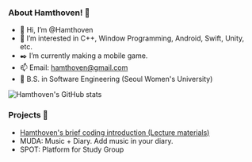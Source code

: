 
<!---
![Hamthoven's Profile Image](https://github.com/Hamthoven/Hamthoven/blob/main/HamThovenProfile.jpg)
--->

### About Hamthoven! 🐹

- 👋 Hi, I’m @Hamthoven
- 👀 I’m interested in C++, Window Programming, Android, Swift, Unity, etc.
- ✒️ I’m currently making a mobile game.
- 📫 Email: hamthoven@gmail.com
- 🏫 B.S. in Software Engineering (Seoul Women's University)

![Hamthoven's GitHub stats](https://github-readme-stats.vercel.app/api?username=Hamthoven&count_private=true&show_icons=true) <br/>

### Projects 📁

- [Hamthoven's brief coding introduction (Lecture materials)](https://github.com/Hamthoven/BriefCodingIntroduction)
- MUDA: Music + Diary. Add music in your diary.
- SPOT: Platform for Study Group

<!---
Hamthoven/Hamthoven is a ✨ special ✨ repository because its `README.md` (this file) appears on your GitHub profile.
You can click the Preview link to take a look at your changes.
--->
